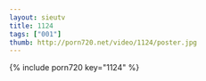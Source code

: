 ```yaml
--- 
layout: sieutv
title: 1124
tags: ["001"]
thumb: http://porn720.net/video/1124/poster.jpg
---
```

{% include porn720 key="1124" %} 
